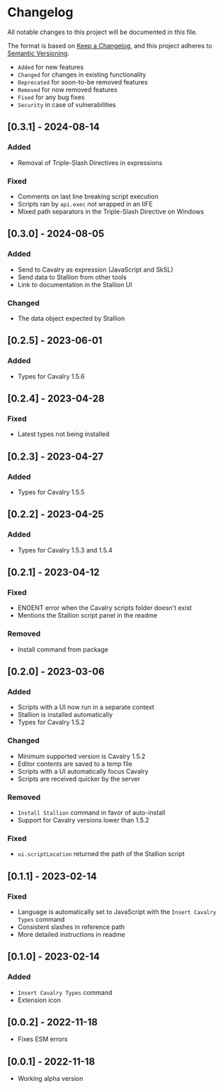 # Changelog

All notable changes to this project will be documented in this file.

The format is based on [Keep a Changelog](https://keepachangelog.com/en/1.0.0/),
and this project adheres to [Semantic Versioning](https://semver.org/spec/v2.0.0.html).

-   `Added` for new features
-   `Changed` for changes in existing functionality
-   `Deprecated` for soon-to-be removed features
-   `Removed` for now removed features
-   `Fixed` for any bug fixes
-   `Security` in case of vulnerabilities

## [0.3.1] - 2024-08-14

### Added

-   Removal of Triple-Slash Directives in expressions

### Fixed

-   Comments on last line breaking script execution
-   Scripts ran by `api.exec` not wrapped in an IIFE
-   Mixed path separators in the Triple-Slash Directive on Windows

## [0.3.0] - 2024-08-05

### Added

-   Send to Cavalry as expression (JavaScript and SkSL)
-   Send data to Stallion from other tools
-   Link to documentation in the Stallion UI

### Changed

-   The data object expected by Stallion

## [0.2.5] - 2023-06-01

### Added

-   Types for Cavalry 1.5.6

## [0.2.4] - 2023-04-28

### Fixed

-   Latest types not being installed

## [0.2.3] - 2023-04-27

### Added

-   Types for Cavalry 1.5.5

## [0.2.2] - 2023-04-25

### Added

-   Types for Cavalry 1.5.3 and 1.5.4

## [0.2.1] - 2023-04-12

### Fixed

-   ENOENT error when the Cavalry scripts folder doesn't exist
-   Mentions the Stallion script panel in the readme

### Removed

-   Install command from package

## [0.2.0] - 2023-03-06

### Added

-   Scripts with a UI now run in a separate context
-   Stallion is installed automatically
-   Types for Cavalry 1.5.2

### Changed

-   Minimum supported version is Cavalry 1.5.2
-   Editor contents are saved to a temp file
-   Scripts with a UI automatically focus Cavalry
-   Scripts are received quicker by the server

### Removed

-   `Install Stallion` command in favor of auto-install
-   Support for Cavalry versions lower than 1.5.2

### Fixed

-   `ui.scriptLocation` returned the path of the Stallion script

## [0.1.1] - 2023-02-14

### Fixed

-   Language is automatically set to JavaScript with the `Insert Cavalry Types` command
-   Consistent slashes in reference path
-   More detailed instructions in readme

## [0.1.0] - 2023-02-14

### Added

-   `Insert Cavalry Types` command
-   Extension icon

## [0.0.2] - 2022-11-18

-   Fixes ESM errors

## [0.0.1] - 2022-11-18

-   Working alpha version
